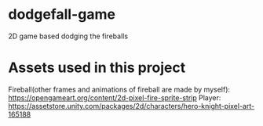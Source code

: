 # dodgefall-game
2D game based dodging the fireballs

# Assets used in this project
Fireball(other frames and animations of fireball are made by myself): https://opengameart.org/content/2d-pixel-fire-sprite-strip
Player: https://assetstore.unity.com/packages/2d/characters/hero-knight-pixel-art-165188
